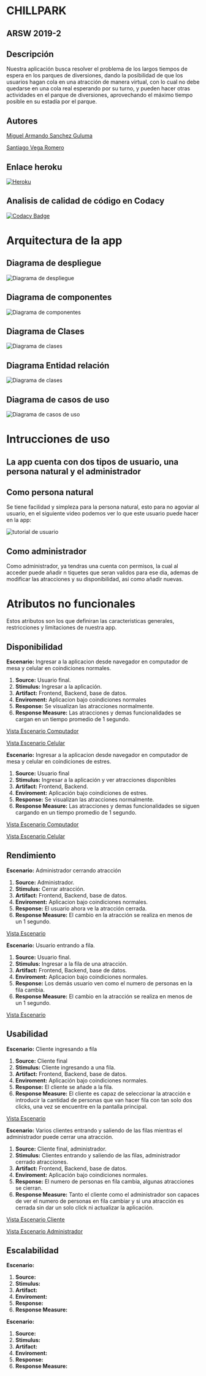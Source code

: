 # CHILLPARK
## ARSW 2019-2
## Descripción
Nuestra aplicación busca resolver el problema de los largos tiempos de espera en los parques de diversiones, dando la posibilidad de que los usuarios hagan cola en una atracción de manera virtual, con lo cual no debe quedarse en una cola real esperando por su turno, y pueden hacer otras actividades en el parque de diversiones, aprovechando el máximo tiempo posible en su estadía por el parque.

## Autores

 [Miguel Armando Sanchez Guluma](https://github.com/MiguelASG)
 
 [Santiago Vega Romero](https://github.com/svega99)


## Enlace heroku

[![Heroku](https://camo.githubusercontent.com/be46aee4f8d55e322c3e7db60ea23a4deb5427c9/68747470733a2f2f6865726f6b752d62616467652e6865726f6b756170702e636f6d2f3f6170703d6865726f6b752d6261646765)](https://chillpark.herokuapp.com)

## Analisis de calidad de código en Codacy
[![Codacy Badge](https://api.codacy.com/project/badge/Grade/c42353620eed40daaf4102f82214411e)](https://app.codacy.com/manual/svega99/Proyecto-ARSW/dashboard)


# Arquitectura de la app

## Diagrama de despliegue 

![Diagrama de despliegue](https://github.com/equiporocketarsw/Proyecto-ARSW/blob/master/img/despliegue.PNG)

## Diagrama de componentes

![Diagrama de componentes](https://github.com/equiporocketarsw/Proyecto-ARSW/blob/master/img/componentes.PNG)

## Diagrama de Clases

![Diagrama de clases](https://github.com/equiporocketarsw/Proyecto-ARSW/blob/master/img/clases.png)

## Diagrama Entidad relación 

![Diagrama de clases](https://github.com/equiporocketarsw/Proyecto-ARSW/blob/master/img/basededatos.PNG)

## Diagrama de casos de uso

![Diagrama de casos de uso](https://github.com/equiporocketarsw/Proyecto-ARSW/blob/master/img/uso.PNG)



# Intrucciones de uso
## La app cuenta con dos tipos de usuario, una persona natural y el administrador
## Como persona natural

Se tiene facilidad y simpleza para la persona natural, esto para no agoviar al usuario, en el siguiente video podemos ver lo que este usuario puede hacer en la app:

![tutorial de usuario](https://github.com/equiporocketarsw/Proyecto-ARSW/blob/master/img/tutouser.gif)

## Como administrador
 Como administrador, ya tendras una cuenta con permisos, la cual al acceder puede añadir n tiquetes que seran validos para ese dia, ademas de modificar las atracciones y su disponibilidad, asi como añadir nuevas.
 
 # Atributos no funcionales
 Estos atributos son los que definiran las caracteristicas generales, restricciones y limitaciones de nuestra app.
 
 ## Disponibilidad
 
 **Escenario:** Ingresar a la aplicacion desde navegador en computador de mesa y celular en coindiciones normales.
 
1. **Source:** Usuario final.
2. **Stimulus:** Ingresar a la aplicación.
3. **Artifact:** Frontend, Backend, base de datos.
4. **Enviroment:** Aplicacion bajo coindiciones normales
5. **Response:** Se visualizan las atracciones normalmente.
6. **Response Measure:** Las atracciones y demas funcionalidades se cargan en un tiempo promedio de 1 segundo.

[Vista Escenario Computador](https://drive.google.com/open?id=1b_odim5Vmme60oNosCEbTQGyatT3_flp)

[Vista Escenario Celular](https://drive.google.com/open?id=1LR1lqVUe3hDMH4YRT4DrGywLq68LeZ04)
 
  **Escenario:** Ingresar a la aplicacion desde navegador en computador de mesa y celular en coindiciones de estres.
 
1. **Source:** Usuario final
2. **Stimulus:** Ingresar a la aplicación y ver atracciones disponibles
3. **Artifact:** Frontend, Backend.
4. **Enviroment:** Aplicación bajo coindiciones de estres.
5. **Response:** Se visualizan las atracciones normalmente.
6. **Response Measure:** Las atracciones y demas funcionalidades se siguen cargando en un tiempo promedio de 1 segundo.

[Vista Escenario Computador](https://drive.google.com/open?id=1pPakcBv-675J27pk3r5FR_o2qCcirH0Y)

[Vista Escenario Celular](https://drive.google.com/open?id=1LGwPgnp9Uy_tJoUZAFhGKUfxVFY-HtlU)

 ## Rendimiento
 
 **Escenario:** Administrador cerrando atracción
 
1. **Source:** Administrador.
2. **Stimulus:** Cerrar atracción.
3. **Artifact:** Frontend, Backend, base de datos.
4. **Enviroment:** Aplicacion bajo coindiciones normales.
5. **Response:** El usuario ahora ve la atracción cerrada.
6. **Response Measure:** El cambio en la atracción se realiza en menos de un 1 segundo.

[Vista Escenario](https://drive.google.com/open?id=1E8nnYgq7pk17_P5rgcOmJ2ldJ9gIfhzb)

**Escenario:** Usuario entrando a fila.
 
1. **Source:** Usuario final.
2. **Stimulus:** Ingresar a la fila de una atracción.
3. **Artifact:** Frontend, Backend, base de datos.
4. **Enviroment:** Aplicacion bajo coindiciones normales.
5. **Response:** Los demás usuario ven como el numero de personas en la fila cambia.
6. **Response Measure:**  El cambio en la atracción se realiza en menos de un 1 segundo.

 [Vista Escenario](https://drive.google.com/open?id=1ePgPgb8SFL858nOIG5Y95Hs9LUthqiQF)
 
 ## Usabilidad
 
**Escenario:** Cliente ingresando a fila
 
1. **Source:** Cliente final
2. **Stimulus:** Cliente ingresando  a una fila.
3. **Artifact:** Frontend, Backend, base de datos.
4. **Enviroment:** Aplicación bajo coindiciones normales.
5. **Response:** El cliente se añade a la fila.
6. **Response Measure:** El cliente es capaz de seleccionar la atracción e introducir la cantidad de personas que van hacer fila con tan solo dos clicks, una vez se encuentre en la pantalla principal. 

[Vista Escenario](https://drive.google.com/open?id=1DpN5uJvdw-dvXoyal2p5oFk7O3eRC3hN)

 **Escenario:** Varios clientes entrando y saliendo de las filas mientras el administrador puede cerrar una atracción.
 
1. **Source:** Cliente final, administrador.
2. **Stimulus:** Clientes entrando y saliendo de las filas, administrador cerrado atracciones.
3. **Artifact:** Frontend, Backend, base de datos.
4. **Enviroment:** Aplicación bajo coindiciones normales.
5. **Response:** El numero de personas en fila cambia, algunas atracciones se cierran.
6. **Response Measure:** Tanto el cliente como el administrador son capaces de ver el numero de personas en fila cambiar y si una atracción es cerrada sin dar un solo click ni actualizar la aplicación.


 [Vista Escenario Cliente](https://drive.google.com/open?id=1ocUApz1_g9pCkgjeHKFdaZOaQac7DZgv)
 
 [Vista Escenario Administrador](https://drive.google.com/open?id=1xhHUD6E1S8mfT0YMUudBNvkKtG0aTgle)
 
 ## Escalabilidad
 
**Escenario:** 
 
1. **Source:**
2. **Stimulus:**
3. **Artifact:**
4. **Enviroment:**
5. **Response:**
6. **Response Measure:**

**Escenario:** 
 
1. **Source:**
2. **Stimulus:**
3. **Artifact:**
4. **Enviroment:**
5. **Response:**
6. **Response Measure:**


